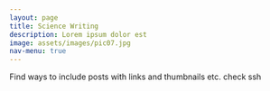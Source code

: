 ```yaml
---
layout: page
title: Science Writing
description: Lorem ipsum dolor est
image: assets/images/pic07.jpg
nav-menu: true
---
```


Find ways to include posts with links and thumbnails etc.
check ssh

